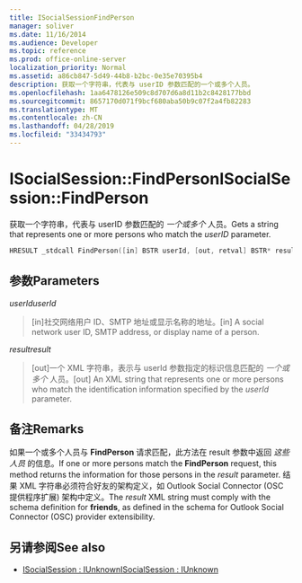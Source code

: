```yaml
---
title: ISocialSessionFindPerson
manager: soliver
ms.date: 11/16/2014
ms.audience: Developer
ms.topic: reference
ms.prod: office-online-server
localization_priority: Normal
ms.assetid: a86cb847-5d49-44b8-b2bc-0e35e70395b4
description: 获取一个字符串，代表与 userID 参数匹配的一个或多个人员。
ms.openlocfilehash: 1aa6478126e509c8d707d6a8d11b2c8428177bbd
ms.sourcegitcommit: 8657170d071f9bcf680aba50b9c07f2a4fb82283
ms.translationtype: MT
ms.contentlocale: zh-CN
ms.lasthandoff: 04/28/2019
ms.locfileid: "33434793"
---
```

# <a name="isocialsessionfindperson"></a><span data-ttu-id="c4847-103">ISocialSession::FindPerson</span><span class="sxs-lookup"><span data-stu-id="c4847-103">ISocialSession::FindPerson</span></span>

<span data-ttu-id="c4847-104">获取一个字符串，代表与 userID 参数匹配的  _一个或多个_ 人员。</span><span class="sxs-lookup"><span data-stu-id="c4847-104">Gets a string that represents one or more persons who match the  _userID_ parameter.</span></span> 
  
```cpp
HRESULT _stdcall FindPerson([in] BSTR userId, [out, retval] BSTR* result);
```

## <a name="parameters"></a><span data-ttu-id="c4847-105">参数</span><span class="sxs-lookup"><span data-stu-id="c4847-105">Parameters</span></span>

<span data-ttu-id="c4847-106">_userId_</span><span class="sxs-lookup"><span data-stu-id="c4847-106">_userId_</span></span>
  
> <span data-ttu-id="c4847-107">[in]社交网络用户 ID、SMTP 地址或显示名称的地址。</span><span class="sxs-lookup"><span data-stu-id="c4847-107">[in] A social network user ID, SMTP address, or display name of a person.</span></span>
    
<span data-ttu-id="c4847-108">_result_</span><span class="sxs-lookup"><span data-stu-id="c4847-108">_result_</span></span>
  
> <span data-ttu-id="c4847-109">[out]一个 XML 字符串，表示与 userId 参数指定的标识信息匹配的  _一个或多个_ 人员。</span><span class="sxs-lookup"><span data-stu-id="c4847-109">[out] An XML string that represents one or more persons who match the identification information specified by the  _userId_ parameter.</span></span> 
    
## <a name="remarks"></a><span data-ttu-id="c4847-110">备注</span><span class="sxs-lookup"><span data-stu-id="c4847-110">Remarks</span></span>

<span data-ttu-id="c4847-111">如果一个或多个人员与 **FindPerson** 请求匹配，此方法在 result 参数中返回  _这些人员_ 的信息。</span><span class="sxs-lookup"><span data-stu-id="c4847-111">If one or more persons match the **FindPerson** request, this method returns the information for those persons in the  _result_ parameter.</span></span> <span data-ttu-id="c4847-112">结果 XML 字符串必须符合好友的架构定义，如 Outlook Social Connector (OSC 提供程序扩展) 架构中定义。</span><span class="sxs-lookup"><span data-stu-id="c4847-112">The  _result_ XML string must comply with the schema definition for **friends**, as defined in the schema for Outlook Social Connector (OSC) provider extensibility.</span></span> 
  
## <a name="see-also"></a><span data-ttu-id="c4847-113">另请参阅</span><span class="sxs-lookup"><span data-stu-id="c4847-113">See also</span></span>

- [<span data-ttu-id="c4847-114">ISocialSession : IUnknown</span><span class="sxs-lookup"><span data-stu-id="c4847-114">ISocialSession : IUnknown</span></span>](isocialsessioniunknown.md)

